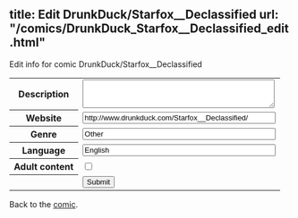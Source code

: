 title: Edit DrunkDuck/Starfox__Declassified
url: "/comics/DrunkDuck_Starfox__Declassified_edit.html"
---
Edit info for comic DrunkDuck/Starfox__Declassified

<form name="comic" action="http://gaepostmail.appspot.com/comic/" method="post">
<table class="comicinfo">
<tr>
<th>Description</th><td><textarea name="description" cols="40" rows="3"></textarea></td>
</tr>
<tr>
<th>Website</th><td><input type="text" name="url" value="http://www.drunkduck.com/Starfox__Declassified/" size="40"/></td>
</tr>
<tr>
<th>Genre</th><td><input type="text" name="genre" value="Other" size="40"/></td>
</tr>
<tr>
<th>Language</th><td><input type="text" name="language" value="English" size="40"/></td>
</tr>
<tr>
<th>Adult content</th><td><input type="checkbox" name="adult" value="adult" /></td>
</tr>
<tr>
<th></th><td>
<input type="hidden" name="comic" value="DrunkDuck_Starfox__Declassified" />
<input type="submit" name="submit" value="Submit" />
</td>
</tr>
</table>
</form>

Back to the [comic](DrunkDuck_Starfox__Declassified.html).
